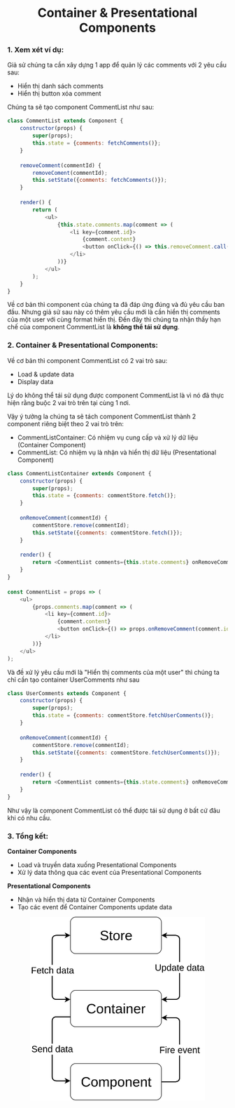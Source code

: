 <h1 align="center">Container & Presentational Components</h1>

### 1. Xem xét ví dụ:

Giả sử chúng ta cần xây dựng 1 app để quản lý các comments với 2 yêu cầu sau:

- Hiển thị danh sách comments
- Hiển thị button xóa comment

Chúng ta sẽ tạo component CommentList như sau:

```javascript
class CommentList extends Component {
    constructor(props) {
        super(props);
        this.state = {comments: fetchComments()};
    }

    removeComment(commentId) {
        removeComent(commentId);
        this.setState({comments: fetchComments()});
    }

    render() {
        return (
            <ul>
                {this.state.comments.map(comment => (
                    <li key={comment.id}>
                        {comment.content}
                        <button onClick={() => this.removeComment.call(this, comment.id)}>Remove</button>
                    </li>
                ))}
            </ul>
        );
    }
}
```

Về cơ bản thì component của chúng ta đã đáp ứng đúng và đủ yêu cầu ban đầu. Nhưng giả sử sau này có thêm yêu cầu mới là cần hiển thị comments của một user với cùng format hiển thị. Đến đây thì chúng ta nhận thấy hạn chế của component CommentList là **không thể tái sử dụng**.

### 2. Container & Presentational Components:

Về cơ bản thì component CommentList có 2 vai trò sau:

- Load & update data
- Display data

Lý do không thể tái sử dụng được component CommentList là vì nó đã thực hiện rằng buộc 2 vai trò trên tại cùng 1 nơi.

Vậy ý tưởng la chúng ta sẽ tách component CommentList thành 2 component riêng biệt theo 2 vai trò trên:

- CommentListContainer: Có nhiệm vụ cung cấp và xử lý dữ liệu (Container Component)
- CommentList: Có nhiệm vụ là nhận và hiển thị dữ liệu (Presentational Component)

```javascript
class CommentListContainer extends Component {
    constructor(props) {
        super(props);
        this.state = {comments: commentStore.fetch()};
    }

    onRemoveComment(commentId) {
        commentStore.remove(commentId);
        this.setState({comments: commentStore.fetch()});
    }

    render() {
        return <CommentList comments={this.state.comments} onRemoveComment={this.onRemoveComment.bind(this)} />;
    }
}

const CommentList = props => (
    <ul>
        {props.comments.map(comment => (
            <li key={comment.id}>
                {comment.content}
                <button onClick={() => props.onRemoveComment(comment.id)}>Remove</button>
            </li>
        ))}
    </ul>
);
```
Và đề xử lý yêu cầu mới là "Hiển thị comments của một user" thì chúng ta chỉ cần tạo container UserComments như sau

```javascript
class UserComments extends Component {
    constructor(props) {
        super(props);
        this.state = {comments: commentStore.fetchUserComments()};
    }

    onRemoveComment(commentId) {
        commentStore.remove(commentId);
        this.setState({comments: commentStore.fetchUserComments()});
    }

    render() {
        return <CommentList comments={this.state.comments} onRemoveComment={this.onRemoveComment.bind(this)} />;
    }
}
```
Như vậy là component CommentList có thể được tái sử dụng ở bất cứ đâu khi có nhu cầu.

### 3. Tổng kết:

**Container Components**

- Load và truyền data xuống Presentational Components
- Xử lý data thông qua các event của Presentational Components

**Presentational Components**

- Nhận và hiển thị data từ Container Components
- Tạo các event để Container Components update data

<p align="center"><img src="https://raw.githubusercontent.com/sontung0/react-container-components/master/public/flowchart.png" width="400"></p>

